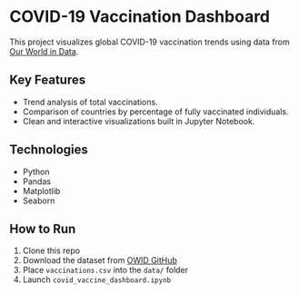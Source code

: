 
# COVID-19 Vaccination Dashboard

This project visualizes global COVID-19 vaccination trends using data from [Our World in Data](https://github.com/owid/covid-19-data).

## Key Features
- Trend analysis of total vaccinations.
- Comparison of countries by percentage of fully vaccinated individuals.
- Clean and interactive visualizations built in Jupyter Notebook.

## Technologies
- Python
- Pandas
- Matplotlib
- Seaborn

## How to Run
1. Clone this repo
2. Download the dataset from [OWID GitHub](https://github.com/owid/covid-19-data)
3. Place `vaccinations.csv` into the `data/` folder
4. Launch `covid_vaccine_dashboard.ipynb`
